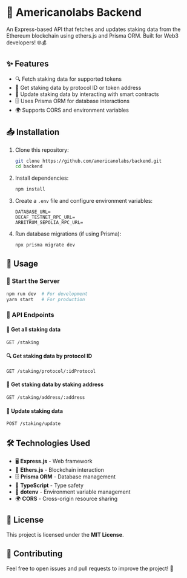 # 🚀 Americanolabs Backend

An Express-based API that fetches and updates staking data from the Ethereum blockchain using ethers.js and Prisma ORM. Built for Web3 developers! 🌐💰

## ✨ Features
- 🔍 Fetch staking data for supported tokens
- 📌 Get staking data by protocol ID or token address
- 🔄 Update staking data by interacting with smart contracts
- 🗄️ Uses Prisma ORM for database interactions
- 🌍 Supports CORS and environment variables

## 📥 Installation

1. Clone this repository:
   ```sh
   git clone https://github.com/americanolabs/backend.git
   cd backend
   ```
2. Install dependencies:
   ```sh
   npm install
   ```
3. Create a `.env` file and configure environment variables:
   ```env
   DATABASE_URL=
   DECAF_TESTNET_RPC_URL=
   ARBITRUM_SEPOLIA_RPC_URL=
   ```
4. Run database migrations (if using Prisma):
   ```sh
   npx prisma migrate dev
   ```

## 🚀 Usage

### 🏃 Start the Server
```sh
npm run dev  # For development
yarn start   # For production
```

### 🔗 API Endpoints

#### 📜 Get all staking data
```http
GET /staking
```

#### 🔍 Get staking data by protocol ID
```http
GET /staking/protocol/:idProtocol
```

#### 🔎 Get staking data by staking address
```http
GET /staking/address/:address
```

#### 🔄 Update staking data
```http
POST /staking/update
```

## 🛠️ Technologies Used
- 🖥️ **Express.js** - Web framework
- 🔗 **Ethers.js** - Blockchain interaction
- 🗄️ **Prisma ORM** - Database management
- 📜 **TypeScript** - Type safety
- 🔐 **dotenv** - Environment variable management
- 🌍 **CORS** - Cross-origin resource sharing

## 📜 License
This project is licensed under the **MIT License**.

## 🤝 Contributing
Feel free to open issues and pull requests to improve the project! 🚀